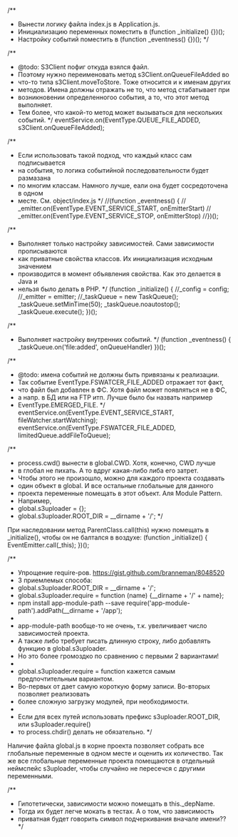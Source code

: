 /**
 * Вынести логику файла index.js в Application.js.
 * Инициализацию переменных поместить в (function _initialize() {})();
 * Настройку событий поместить в (function _eventness() {})();
 */

/**
 * @todo: S3Client пофиг откуда взялся файл.
 * Поэтому нужно переименовать метод s3Client.onQueueFileAdded во
 * что-то типа s3Client.moveToStore. Тоже относится и к именам других
 * методов. Имена должны отражать не то, что метод стабатывает при
 * возникновении определенногоо события, а то, что этот метод выполняет.
 * Тем более, что какой-то метод может вызываться для нескольких событий.
 */
eventService.on(EventType.QUEUE_FILE_ADDED, s3Client.onQueueFileAdded);

/**
 * Если использовать такой подход, что каждый класс сам подписывается
 * на события, то логика событийной последовательности будет размазана
 * по многим классам. Намного лучше, еали она будет сосредоточена в одном
 * месте. См. object/index.js
 */
//(function _eventness() {
//  _emitter.on(EventType.EVENT_SERVICE_START, onEmitterStart)
//  _emitter.on(EventType.EVENT_SERVICE_STOP, onEmitterStop)
//})();

/**
 * Выполняет только настройку зависимостей. Сами зависимости прописываются
 * как приватные свойства классов. Их инициализация исходным значением
 * производится в момент объявления свойства. Как это делается в Java и
 * нельзя было делать в PHP.
 */
(function _initialize() {
  //_config = config;
  //_emitter = emitter;
  //_taskQueue = new TaskQueue();
  _taskQueue.setMinTime(50);
  _taskQueue.noautostop();
  _taskQueue.execute();
})();

/**
 * Выполняет настройку внутренних событий.
 */
(function _eventness() {
  _taskQueue.on('file:added', onQueueHandler)
})();

/**
 * @todo: имена событий не должны быть привязаны к реализации.
 * Так событие EventType.FSWATCER_FILE_ADDED отражает тот факт,
 * что файл был добавлен в ФС. Хотя файл может появляться не в ФС,
 * а напр. в БД или на FTP итп. Лучше было бы назвать например
 * EventType.EMERGED_FILE.
 */
eventService.on(EventType.EVENT_SERVICE_START, fileWatcher.startWatching);
eventService.on(EventType.FSWATCER_FILE_ADDED, limitedQueue.addFileToQueue);

/**
 * process.cwd() вынести в global.CWD. Хотя, конечно, CWD лучше
 * в глобал не пихать. А то вдруг какая-либо либа его затрет.
 * Чтобы этого не произошло, можно для каждого проекта создавать
 * один объект в global. И все остальные глобальные для данного
 * проекта переменные помещать в этот объект. Аля Module Pattern.
 * Например,
 * global.s3uploader = {};
 * global.s3uploader.ROOT_DIR = __dirname + '/';
 */

При наследовании метод ParentClass.call(this) нужно помещать в
_initialize(), чтобы он не балтался в воздухе:
  (function _initialize() {
    EventEmitter.call(_this);
  })();

/**
 * Упрощение require-ров. https://gist.github.com/branneman/8048520
 * 3 приемлемых способа:
 *    global.s3uploader.ROOT_DIR = __dirname + '/';
 *    global.s3uploader.require = function (name) {__dirname + '/' + name};
 *    npm install app-module-path --save require('app-module-path').addPath(__dirname + '/app');
 *
 * app-module-path вообще-то не очень, т.к. увеличивает число зависимостей проекта.
 * А также либо требует писать длинную строку, либо добавлять функцию в global.s3uploader.
 * Но это более громоздко по сравнению с первыми 2 вариантами!
 *
 * global.s3uploader.require = function кажется самым предпочтительным вариантом.
 * Во-первых от дает самую короткую форму записи. Во-вторых позволяет реализовать
 * более сложную загрузку модулей, при необходимости.
 *
 * Если для всех путей использовать префикс s3uploader.ROOT_DIR, или s3uploader.require()
 * то process.chdir() делать не обязательно.
 */

Наличие файла global.js в корне проекта позволяет собрать все глобальные переменные в одном
месте и оценить их количество. Так же все глобальные переменные проекта помещаются в отдельный
неймспейс s3uploader, чтобы случайно не пересечся с другими переменными.

/**
 * Гипотетически, зависимости можно помещать в this._depName.
 * Тогда их будет легче мокать в тестах. А о том, что зависимость
 * приватная будет говорить символ подчеркивания вначале имени??
 */
